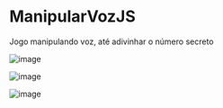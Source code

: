 # ManipularVozJS
Jogo manipulando voz, até adivinhar o número secreto


![image](https://github.com/PedroDonnG/ManipularVozJS/assets/50896077/b5db0724-fbc9-4a28-ad6f-6eed992f3d76)


![image](https://github.com/PedroDonnG/ManipularVozJS/assets/50896077/98f19d4d-b2bb-4326-99f8-ca34238ae786)


![image](https://github.com/PedroDonnG/ManipularVozJS/assets/50896077/e5edb8b4-cadb-4fdf-a350-8ea3429e1f17)
